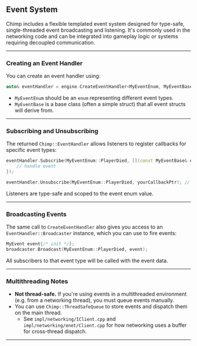 ## Event System

Chimp includes a flexible templated event system designed for type-safe, single-threaded event broadcasting and listening. It's commonly used in the networking code and can be integrated into gameplay logic or systems requiring decoupled communication.

---

### Creating an Event Handler

You can create an event handler using:

```cpp
auto& eventHandler = engine.CreateEventHandler<MyEventEnum, MyEventBase>();
```

- `MyEventEnum` should be an `enum` representing different event types.
- `MyEventBase` is a base class (often a simple struct) that all event structs will derive from.

---

### Subscribing and Unsubscribing

The returned `Chimp::EventHandler` allows listeners to register callbacks for specific event types:

```cpp
eventHandler.Subscribe(MyEventEnum::PlayerDied, [](const MyEventBase& event) {
    // handle event
});

eventHandler.Unsubscribe(MyEventEnum::PlayerDied, yourCallbackPtr); // optional
```

Listeners are type-safe and scoped to the event enum value.

---

### Broadcasting Events

The same call to `CreateEventHandler` also gives you access to an `EventHandler::Broadcaster` instance, which you can use to fire events:

```cpp
MyEvent event{/* init */};
broadcaster.Broadcast(MyEventEnum::PlayerDied, event);
```

All subscribers to that event type will be called with the event data.

---

### Multithreading Notes

- **Not thread-safe.** If you're using events in a multithreaded environment (e.g. from a networking thread), you must queue events manually.
- You can use `Chimp::ThreadSafeQueue` to store events and dispatch them on the main thread.
  - See `impl/networking/IClient.cpp` and `impl/networking/enet/Client.cpp` for how networking uses a buffer for cross-thread dispatch.

---